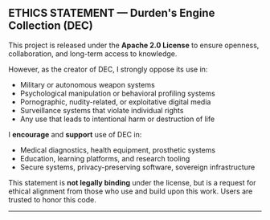 ## ETHICS STATEMENT — Durden's Engine Collection (DEC)

This project is released under the **Apache 2.0 License** to ensure openness, collaboration, and long-term access to knowledge.

However, as the creator of DEC, I strongly oppose its use in:
- Military or autonomous weapon systems
- Psychological manipulation or behavioral profiling systems
- Pornographic, nudity-related, or exploitative digital media
- Surveillance systems that violate individual rights
- Any use that leads to intentional harm or destruction of life

I **encourage** and **support** use of DEC in:
- Medical diagnostics, health equipment, prosthetic systems
- Education, learning platforms, and research tooling
- Secure systems, privacy-preserving software, sovereign infrastructure

This statement is **not legally binding** under the license,
but is a request for ethical alignment from those who use and build upon this work. Users are trusted to honor this code.

---
